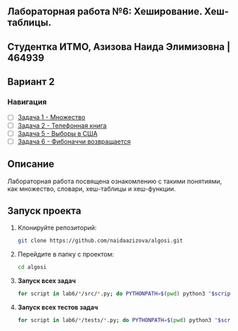 ## Лабораторная работа №6: Хеширование. Хеш-таблицы.

## Студентка ИТМО, Азизова Наида Элимизовна | 464939

## Вариант 2

### Навигация
- [ ] [Задача 1 - Множество ](task1)
- [ ] [Задача 2 - Телефонная книга ](task2)
- [ ] [Задача 5 - Выборы в США ](task5)
- [ ] [Задача 6 - Фибоначчи возвращается ](task6)

## Описание
Лабораторная работа посвящена ознакомлению с такими понятиями, как множество, словари, хеш-таблицы и хеш-функции.

## Запуск проекта

1. Клонируйте репозиторий:
   ```bash
   git clone https://github.com/naidaazizova/algosi.git
   ```
2. Перейдите в папку с проектом:
   ```bash
   cd algosi
   ```
3. **Запуск всех задач**

   ```bash
   for script in lab6/*/src/*.py; do PYTHONPATH=$(pwd) python3 "$script"; done
   ```

4. **Запуск всех тестов задач**

   ```bash
   for script in lab6/*/tests/*.py; do PYTHONPATH=$(pwd) python3 "$script"; done
   ```